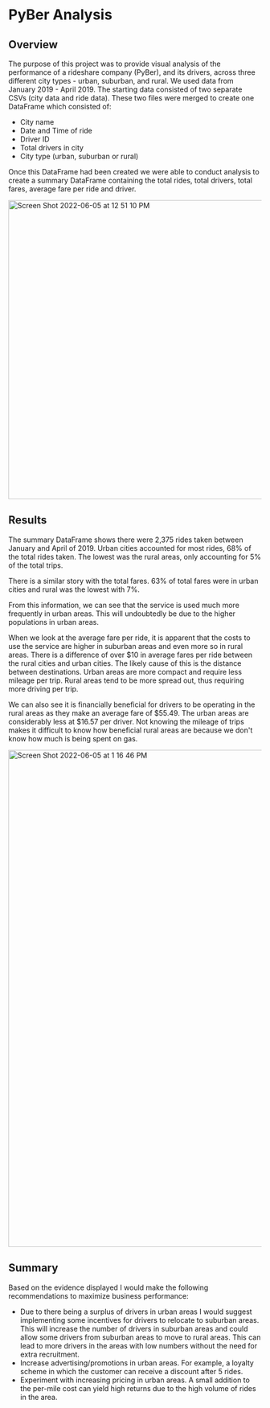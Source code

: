# PyBer Analysis

## Overview

The purpose of this project was to provide visual analysis of the performance of a rideshare company (PyBer), and its drivers, across three different city types - urban, suburban, and rural. We used data from January 2019 - April 2019. The starting data consisted of two separate CSVs (city data and ride data). These two files were merged to create one DataFrame which consisted of:

 - City name
 - Date and Time of ride
 - Driver ID
 - Total drivers in city
 - City type (urban, suburban or rural)

Once this DataFrame had been created we were able to conduct analysis to create a summary DataFrame containing the total rides, total drivers, total fares, average fare per ride and driver.

<img width="595" alt="Screen Shot 2022-06-05 at 12 51 10 PM" src="https://user-images.githubusercontent.com/104115586/172065939-bdc2c1ac-72de-4b22-87d3-5e6e541f3ae5.png">

## Results

The summary DataFrame shows there were 2,375 rides taken between January and April of 2019. Urban cities accounted for most rides, 68% of the total rides taken. The lowest was the rural areas, only accounting for 5% of the total trips.

There is a similar story with the total fares. 63% of total fares were in urban cities and rural was the lowest with 7%.

From this information, we can see that the service is used much more frequently in urban areas. This will undoubtedly be due to the higher populations in urban areas.

When we look at the average fare per ride, it is apparent that the costs to use the service are higher in suburban areas and even more so in rural areas. There is a difference of over $10 in average fares per ride between the rural cities and urban cities. The likely cause of this is the distance between destinations. Urban areas are more compact and require less mileage per trip. Rural areas tend to be more spread out, thus requiring more driving per trip.

We can also see it is financially beneficial for drivers to be operating in the rural areas as they make an average fare of $55.49. The urban areas are considerably less at $16.57 per driver. Not knowing the mileage of trips makes it difficult to know how beneficial rural areas are because we don't know how much is being spent on gas.

<img width="989" alt="Screen Shot 2022-06-05 at 1 16 46 PM" src="https://user-images.githubusercontent.com/104115586/172066952-473c52bd-9e46-45da-b807-25cb0123de83.png">


## Summary

Based on the evidence displayed I would make the following recommendations to maximize business performance:

 - Due to there being a surplus of drivers in urban areas I would suggest implementing some incentives for drivers to relocate to            suburban areas. This will increase the number of drivers in suburban areas and could allow some drivers from suburban areas to move to    rural areas. This can lead to more drivers in the areas with low numbers without the need for extra recruitment.
 - Increase advertising/promotions in urban areas. For example, a loyalty scheme in which the customer can receive a discount after 5 rides.
 - Experiment with increasing pricing in urban areas. A small addition to the per-mile cost can yield high returns due to the high volume of rides in the area.

